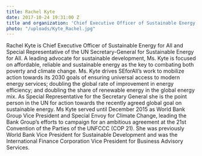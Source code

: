 ```yaml
---
title: Rachel Kyte
date: 2017-10-24 19:31:00 Z
title and organization: 'Chief Executive Officer of Sustainable Energy for All and Special Representative of the UN Secretary-General for Sustainable Energy for All'
photo: "/uploads/Kyte_Rachel.jpg"
---
```


Rachel Kyte is Chief Executive Officer of Sustainable Energy for All and Special Representative of the UN Secretary-General for Sustainable Energy for All. A leading advocate for sustainable development, Ms. Kyte is focused on affordable, reliable and sustainable energy as the key to combating both poverty and climate change. Ms. Kyte drives SEforAll’s work to mobilize action towards its 2030 goals of ensuring universal access to modern energy services; doubling the global rate of improvement in energy efficiency; and doubling the share of renewable energy in the global energy mix. As Special Representative for the Secretary General she is the point person in the UN for action towards the recently agreed global goal on sustainable energy. Ms Kyte served until December 2015 as World Bank Group Vice President and Special Envoy for Climate Change, leading the Bank Group’s efforts to campaign for an ambitious agreement at the 21st Convention of the Parties of the UNFCCC (COP 21). She was previously World Bank Vice President for Sustainable Development and was the International Finance Corporation Vice President for Business Advisory Services.
